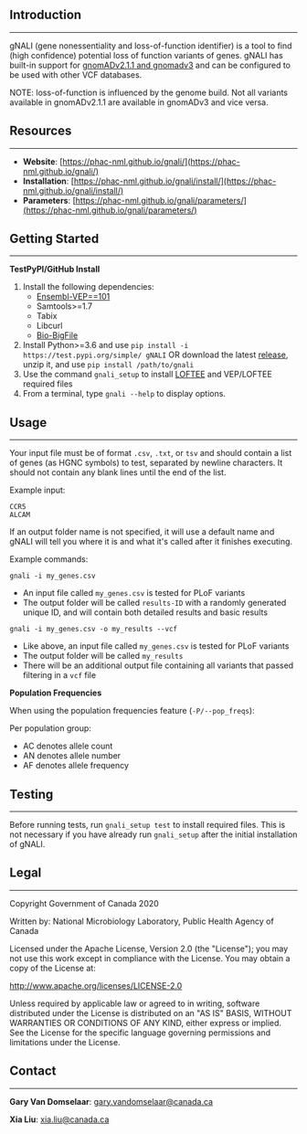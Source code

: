 ## Introduction ##
------------------

gNALI (gene nonessentiality and loss-of-function identifier) is a tool to find (high confidence) 
potential loss of function variants of genes. gNALI has built-in support for [gnomADv2.1.1 and gnomadv3](https://gnomad.broadinstitute.org/) 
and can be configured to be used with other VCF databases.

NOTE: loss-of-function is influenced by the genome build. Not all variants available in gnomADv2.1.1 are
available in gnomADv3 and vice versa.

## Resources ##
---------------

* **Website**: [https://phac-nml.github.io/gnali/](https://phac-nml.github.io/gnali/)
* **Installation**: [https://phac-nml.github.io/gnali/install/](https://phac-nml.github.io/gnali/install/)
* **Parameters**: [https://phac-nml.github.io/gnali/parameters/](https://phac-nml.github.io/gnali/parameters/)


## Getting Started ##
---------------------

**TestPyPI/GitHub Install**
1. Install the following dependencies:
    * [Ensembl-VEP==101](http://uswest.ensembl.org/info/docs/tools/vep/script/vep_download.html)
    * Samtools>=1.7
    * Tabix
    * Libcurl
    * [Bio-BigFile](https://metacpan.org/pod/Bio::DB::BigFile)
2. Install Python>=3.6 and use `pip install -i https://test.pypi.org/simple/ gNALI` OR download the latest [release](https://github.com/phac-nml/gnali/releases), unzip it, and use `pip install /path/to/gnali`
3. Use the command `gnali_setup` to install [LOFTEE](https://github.com/konradjk/loftee) and VEP/LOFTEE required files
4. From a terminal, type `gnali --help` to display options.

## Usage ##
-----------

Your input file must be of format `.csv`, `.txt`, or `tsv` and should contain a list of genes
(as HGNC symbols) to test, separated by newline characters.
It should not contain any blank lines until the end of the list.

Example input:

    CCR5
    ALCAM


If an output folder name is not specified, it will use a default name and gNALI
will tell you where it is and what it's called after it finishes executing.

Example commands:

`gnali -i my_genes.csv`

* An input file called `my_genes.csv` is tested for PLoF variants
* The output folder will be called `results-ID` with a randomly generated unique ID,
    and will contain both detailed results and basic results

`gnali -i my_genes.csv -o my_results --vcf`

* Like above, an input file called `my_genes.csv` is tested for PLoF variants
* The output folder will be called `my_results`
* There will be an additional output file containing all variants that passed filtering in a `vcf` file


**Population Frequencies**

When using the population frequencies feature (`-P/--pop_freqs`):

Per population group:
* AC denotes allele count
* AN denotes allele number
* AF denotes allele frequency

## Testing ##
-------------
Before running tests, run `gnali_setup test` to install required files. This is not necessary if you have already run `gnali_setup` after the initial installation of gNALI.

## Legal ##
-----------

Copyright Government of Canada 2020

Written by: National Microbiology Laboratory, Public Health Agency of Canada

Licensed under the Apache License, Version 2.0 (the "License"); you may not use
this work except in compliance with the License. You may obtain a copy of the
License at:

http://www.apache.org/licenses/LICENSE-2.0

Unless required by applicable law or agreed to in writing, software distributed
under the License is distributed on an "AS IS" BASIS, WITHOUT WARRANTIES OR
CONDITIONS OF ANY KIND, either express or implied. See the License for the
specific language governing permissions and limitations under the License.

## Contact ##
-------------

**Gary Van Domselaar**: gary.vandomselaar@canada.ca

**Xia Liu**: xia.liu@canada.ca

